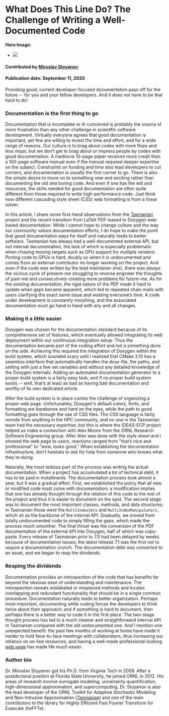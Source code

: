 # What Does This Line Do? The Challenge of Writing a Well-Documented Code

**Hero Image:**

 - <img src='https://github.com/betterscientificsoftware/images/raw/master/Blog_0920_QuadF2.png' />

#### Contributed by [Miroslav Stoyanov](https://github.com/mkstoyanov "Miroslav Stoyanov GitHub Profile")

#### Publication date: September 11, 2020

Providing good, current developer-focused documentation pays off for the future -- for you
and your fellow developers.  And it does not have to be that hard to do!

### Documentation is the first thing to go

Documentation that is incomplete or ill-conceived is probably the source of more
frustration than any other challenge in scientific software development.
Virtually everyone agrees that good documentation is important, yet few are
willing to invest the time and effort, and for a wide range of reasons. Our
culture is to brag about codes with more flops and less mops, but we don’t get
to brag about or impress people by codes with good documentation. A mediocre 10-page
paper receives more credit than a 100-page software manual even if the manual
required deeper expertise on the subject. Constraints on
funding and time also lead developers to cut corners, and documentation is usually the first
corner to go. There is also the simple desire to move on to something new and
exciting rather than documenting the old and boring code. And  even if
one has the will and resources, the skills needed for good documentation are often
quite  different from those required to write high-performance code. Just
think how different cascading style sheet (CSS) web formatting is from a linear solver.

In this article, I share some first-hand observations from the
[Tasmanian](https://tasmanian.ornl.gov) project and the recent transition from LaTeX PDF-based to
Doxygen web-based documentation. While I cannot hope to change culture and the
way our community values documentation efforts, I do hope to make the
point that good documentation pays for itself and naturally leads to better
software. Tasmanian has always had a well-documented external API, but not
internal documentation, the lack of which is especially problematic when chasing moving
targets such as GPU support for multiple vendors. Porting code to GPUs is hard,
doubly so when it is undocumented and comes from an external contributor no
longer working on the project. And even if the code was written by the lead maintainer (me), there was
always the vicious cycle of present-me struggling to reverse engineer the
thoughts of past-me and consecutively creating more problems for future-me. As
for the existing documentation, the rigid nature of the PDF made it hard to
update when gaps became apparent, which led to repeated chain mails with users
clarifying the exact same issue and wasting everyone’s time. A code under
development is constantly morphing, and the associated documentation must go
hand in hand with any and all changes.

### Making it a little easier

Doxygen was chosen for the documentation standard because of its comprehensive set
of features, which eventually allowed integrating its web deployment within our
continuous integration setup. Thus the documentation became part of the coding effort
and not a something done on the side. Achieving this required the integration of
Doxygen within the build system, which sounded scary until I realized that CMake
3.10 has a seamless interface that automatically handles the doxy-file, the
paths, and setting with just a few set variables and without any detailed
knowledge of the Doxygen internals. Adding an automated documentation generator
to a proper build system is a fairly easy task; and if  no proper build
system exists -- well, that’s at least as bad as having bad documentation and worthy of
its own dedicated article.

After the build system is in place comes the challenge of organizing a proper
web page. Unfortunately, Doxygen's default colors, fonts, and formatting are barebones
and hard on the eyes, while the path to good formatting goes through the use of
CSS files. The CSS language is fairly remote from anything in the HPC community,
and no one in the Tasmanian team had the necessary expertise; but this is where
the IDEAS-ECP project helped us make a connection with Alex Moore from the ORNL
Research Software Engineering group. After Alex was done with the style sheet and I
showed the web page to users, reactions ranged from "that’s nice and
professional" to "wow, looks good." When establishing the documentation
infrastructure, don’t hesitate to ask for help from someone who knows what they're doing.

Naturally, the most tedious part of the process was writing the actual
documentation. When a project has accumulated a lot of technical debt, it has to be paid
in installments. The documentation process took almost a year, but it was a
gradual effort. First, we established the policy that all new or modified code
must come with documentation; a modification implies that one has already
thought through the relation of this code to the rest of the project and thus it
is easier to document on the spot. The second stage was to document the most
important classes, methods, and data structures; in Tasmanian those were the
`MultiIndexSets` and `MultiIndexManipulators,` which sit as the backbone of the
internal API. Gradually, we moved from totally undocumented code to simply
filling the gaps, which made the process much smoother. The final thrust was the
conversion of the PDF documentation of the external API into Doxygen, half of which was copy-paste.
Every release of Tasmanian prior to 7.0 had been delayed by weeks because of
documentation issues; the latest release 7.1 was the first not to require a
documentation crunch. The documentation debt was converted to an asset, and we
began to reap the dividends.

### Reaping the dividends

Documentation provides an introspection of the code that has benefits far beyond
the obvious ease of understanding and maintenance. The introspection reveals
mislabeled or misplaced methods and locates overlapping and redundant functionality
that should be in a single common procedure. Documentation naturally leads to
better organization. Perhaps most important, documenting while coding forces
the developers to think twice about their approach; and if something is hard to
document, then perhaps there is a better way to code it in the first place. The
two-stage thought process has led to a much cleaner and straightforward
internal API in Tasmanian compared with the old undocumented one. And I mention one unexpected benefit:
the past few months of working at home have made it harder to hold face-to-face
meetings with collaborators, thus increasing our reliance on on-line
resources; and having a well-made professional-looking [web page](https://ornl.github.io/TASMANIAN/rolling/) has made life
much easier.


### Author bio
Dr. Miroslav Stoyanov got his Ph.D. from Virginia Tech in 2009. After a postdoctoral position at Florida State University, he joined ORNL in 2012. His areas of research involve surrogate modeling, uncertainty quantification, high-dimensional approximation, and supercomputing. Dr. Stoyanov is also the lead developer of the ORNL Toolkit for Adaptive Stochastic Modeling and Non-Intrusive Approximation ([Tasmanian](https://tasmanian.ornl.gov)) and one of the main contributors to the library for Highly Efficient Fast Fourier Transform for Exascale (heFFTe).

<!---
Publish: preview
RSS update: 
Categories: Development
Topics: Documentation
Tags: bssw-blog-article
Level: 2
Prerequisites: default
Aggregate: none
--->
